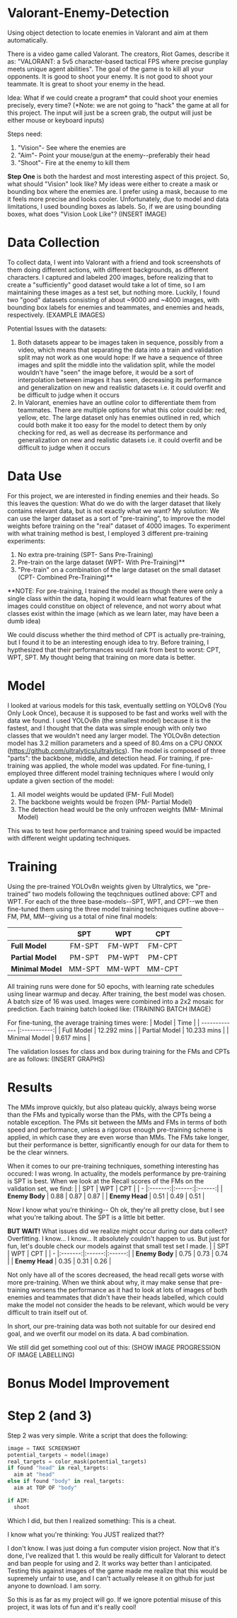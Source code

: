 # Valorant-Enemy-Detection
Using object detection to locate enemies in Valorant and aim at them automatically. 

There is a video game called Valorant. The creators, Riot Games, describe it as: "VALORANT: a 5v5 character-based tactical FPS where precise gunplay meets unique agent abilities". The goal of the game is to kill all your opponents.
It is good to shoot your enemy. It is not good to shoot your teammate. It is great to shoot your enemy in the head.

Idea: What if we could create a program* that could shoot your enemies precisely, every time? (*Note: we are not going to "hack" the game at all for this project. The input will just be a screen grab, the output will just be either mouse or keyboard inputs)

Steps need:
1. "Vision"- See where the enemies are
2. "Aim"- Point your mouse/gun at the enemy--preferably their head
3. "Shoot"- Fire at the enemy to kill them

**Step One** is both the hardest and most interesting aspect of this project. 
So, what should "Vision" look like?
My ideas were either to create a mask or bounding box where the enemies are. I prefer using a mask, because to me it feels more precise and looks cooler. Unfortunately, due to model and data limitations, I used bounding boxes as labels.
So, if we are using bounding boxes, what does "Vision Look Like"?
(INSERT IMAGE)

# Data Collection

To collect data, I went into Valorant with a friend and took screenshots of them doing different actions, with different backgrounds, as different characters. I captured and labeled 200 images, before realizing that to create a "sufficiently" good dataset would take a lot of time, so I am maintaining these images as a test set, but nothing more.
Luckily, I found two "good" datasets consisting of about ~9000 and ~4000 images, with bounding box labels for enemies and teammates, and enemies and heads, respectively.
(EXAMPLE IMAGES)

Potential Issues with the datasets:
1. Both datasets appear to be images taken in sequence, possibly from a video, which means that separating the data into a train and validation split may not work as one would hope: If we have a sequence of three images and split the middle into the validation split, while the model wouldn't have "seen" the image before, it would be a sort of interpolation between images it has seen, decreasing its performance and generalization on new and realistic datasets i.e. it could overfit and be difficult to judge when it occurs
2. In Valorant, enemies have an outline color to differentiate them from teammates. There are multiple options for what this color could be: red, yellow, etc. The large dataset only has enemies outlined in red, which could both make it too easy for the model to detect them by only checking for red, as well as decrease its performance and generalization on new and realistic datasets i.e. it could overfit and be difficult to judge when it occurs

# Data Use

For this project, we are interested in finding enemies and their heads. So this leaves the question: What do we do with the larger dataset that likely contains relevant data, but is not exactly what we want?
My solution: We can use the larger dataset as a sort of "pre-training", to improve the model weights before training on the "real" dataset of 4000 images. To experiment with what training method is best, I employed 3 different pre-training experiments:
1. No extra pre-training (SPT- Sans Pre-Training)
2. Pre-train on the large dataset (WPT- With Pre-Training)**
3. "Pre-train" on a combination of the large dataset on the small dataset (CPT- Combined Pre-Training)**

**NOTE: For pre-training, I trained the model as though there were only a single class within the data, hoping it would learn what features of the images could constitue on object of relevence, and not worry about what classes exist within the image (which as we learn later, may have been a dumb idea)

We could discuss whether the third method of CPT is actually pre-training, but I found it to be an interesting enough idea to try. Before training, I hypthesized that their performances would rank from best to worst: CPT, WPT, SPT. My thought being that training on more data is better.

# Model

I looked at various models for this task, eventually settling on YOLOv8 (You Only Look Once), because it is supposed to be fast and works well with the data we found. I used YOLOv8n (the smallest model) because it is the fastest, and I thought that the data was simple enough with only two classes that we wouldn't need any larger model. The YOLOv8n detection model has 3.2 million parameters and a speed of 80.4ms on a CPU ONXX (https://github.com/ultralytics/ultralytics). The model is composed of three "parts": the backbone, middle, and detection head. For training, if pre-training was applied, the whole model was updated. For fine-tuning, I employed three different model training techniques where I would only update a given section of the model:
1. All model weights would be updated (FM- Full Model)
2. The backbone weights would be frozen (PM- Partial Model)
3. The detection head would be the only unfrozen weights (MM- Minimal Model)

This was to test how performance and training speed would be impacted with different weight updating techniques.

# Training

Using the pre-trained YOLOv8n weights given by Ultralytics, we "pre-trained" two models following the teqchniques outlined above: CPT and WPT.
For each of the three base-models--SPT, WPT, and CPT--we then fine-tuned them using the three model training techniques outline above--FM, PM, MM--giving us a total of nine final models:

|                   | SPT     | WPT    |  CPT   |
|      -            |:-------:|:------:|:------:|
| **Full Model**    | FM-SPT  | FM-WPT | FM-CPT |
| **Partial Model** | PM-SPT  | PM-WPT | PM-CPT |
| **Minimal Model** | MM-SPT  | MM-WPT | MM-CPT |

All training runs were done for 50 epochs, with learning rate schedules using linear warmup and decay. After training, the best model was chosen. A batch size of 16 was used. Images were combined into a 2x2 mosaic for prediction. Each training batch looked like:
(TRAINING BATCH IMAGE)

For fine-tuning, the average training times were:
| Model         | Time        |
| ------------- |:-----------:|
| Full Model    | 12.292 mins |
| Partial Model | 10.233 mins |
| Minimal Model | 9.617 mins  |

The validation losses for class and box during training for the FMs and CPTs are as follows:
(INSERT GRAPHS)


# Results

The MMs improve quickly, but also plateau quickly, always being worse than the FMs and typically worse than the PMs, with the CPTs being a notable exception.
The PMs sit between the MMs and FMs in terms of both speed and performance, unless a rigorous enough pre-training scheme is applied, in which case they are even worse than MMs.
The FMs take longer, but their performance is better, significantly enough for our data for them to be the clear winners.

When it comes to our pre-training techniques, something interesting has occured: I was wrong. In actuality, the models performance by pre-training is SPT is best. When we look at the Recall scores of the FMs on the validation set, we find:
|                   | SPT     | WPT    |  CPT   |
|      -            |:-------:|:------:|:------:|
| **Enemy Body**    | 0.88    | 0.87   | 0.87   |
| **Enemy Head**    | 0.51    | 0.49   | 0.51   |

Now I know what you're thinking-- Oh ok, they're all pretty close, but I see what you're talking about. The SPT is a little bit better.

**BUT WAIT!** What issues did we realize might occur during our data collect? Overfitting.
I know... I know... It absolutely couldn't happen to us. But just for fun, let's double check our models against that small test set I made.
|                   | SPT     | WPT    |  CPT   |
|      -            |:-------:|:------:|:------:|
| **Enemy Body**    | 0.75    | 0.73   | 0.74   |
| **Enemy Head**    | 0.35    | 0.31   | 0.26   |

Not only have all of the scores decreased, the head recall gets worse with more pre-training. When we think about why, it may make sense that pre-training worsens the performance as it had to look at lots of images of both enemies and teammates that didn't have their heads labelled, which could make the model not consider the heads to be relevant, which would be very difficult to train itself out of.

In short, our pre-training data was both not suitable for our desired end goal, and we overfit our model on its data. A bad combination.

We still did get something cool out of this:
(SHOW IMAGE PROGRESSION OF IMAGE LABELLING)

# Bonus Model Improvement

# Step 2 (and 3)
Step 2 was very simple. Write a script that does the following:
```python
image = TAKE SCREENSHOT
potential_targets = model(image)
real_targets = color_mask(potential_targets)
if found "head" in real_targets:
  aim at "head"
else if found "body" in real_targets:
  aim at TOP OF "body"

if AIM:
  shoot
```
Which I did, but then I realized something: This is a cheat.

I know what you're thinking: You JUST realized that??

I don't know. I was just doing a fun computer vision project. Now that it's done, I've realized that 1. this would be really difficult for Valorant to detect and ban people for using and 2. It works way better than I anticipated. Testing this against images of the game made me realize that this would be supremely unfair to use, and I can't actually release it on github for just anyone to download. I am sorry.

So this is as far as my project will go. If we ignore potential misuse of this project, it was lots of fun and it's really cool!
